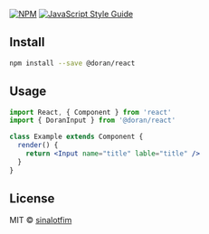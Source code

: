 [![NPM](https://img.shields.io/npm/v/@doran/react.svg)](https://www.npmjs.com/package/@doran/react) [![JavaScript Style Guide](https://img.shields.io/badge/code_style-standard-brightgreen.svg)](https://standardjs.com)

## Install

```bash
npm install --save @doran/react
```

## Usage

```jsx
import React, { Component } from 'react'
import { DoranInput } from '@doran/react'

class Example extends Component {
  render() {
    return <Input name="title" lable="title" />
  }
}
```

## License

MIT © [sinalotfim](https://github.com/sinalotfim)
